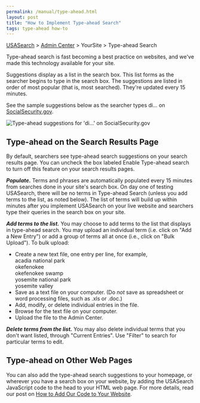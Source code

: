 ```yaml
---
permalink: /manual/type-ahead.html
layout: post
title: "How to Implement Type-ahead Search"
tags: type-ahead how-to
---
```

[USASearch](http://usasearch.howto.gov) > [Admin Center](http://search.usa.gov/affiliates/home) > YourSite > Type-ahead Search

Type-ahead search is fast becoming a best practice on websites, and we've made this technology available for your site. 

Suggestions display as a list in the search box. This list forms as the searcher begins to type in the search box. The suggestions are listed in order of most popular (that is, most searched). They're updated every 15 minutes.

See the sample suggestions below as the searcher types di... on [SocialSecurity.gov](http://search.socialsecurity.gov/search?affiliate=ssa&query=names).

![Type-ahead suggestions for 'di...' on SocialSecurity.gov](https://9fddeb862c037f6d2190-f1564c64756a8cfee25b6b19953b1d23.ssl.cf2.rackcdn.com/type-ahead.png)

## Type-ahead on the Search Results Page

By default, searchers see type-ahead search suggestions on your search results page. You can uncheck the box labeled Enable Type-ahead search to turn off this feature on your search results pages.

***Populate.*** Terms and phrases are automatically populated every 15 minutes from searches done in your site's search box. On day one of testing USASearch, there will be no terms in Type-ahead Search (unless you add terms to the list, as noted below). The list of terms will build up within minutes after you implement USASearch on your live website and searchers type their queries in the search box on your site.

***Add terms to the list.*** You may choose to add terms to the list that displays in type-ahead search. You may upload an individual term (i.e. click on "Add a New Entry") or add a group of terms all at once (i.e., click on "Bulk Upload"). To bulk upload:

* Create a new text file, one entry per line, for example,    
  acadia national park    
  okefenokee    
  okefenokee swamp    
  yosemite national park    
  yosemite valley
* Save as a text file on your computer. (Do *not* save as spreadsheet or word processing files, such as .xls or .doc.)
* Add, modify, or delete individual entries in the file.
* Browse for the text file on your computer.
* Upload the file to the Admin Center.

***Delete terms from the list.*** You may also delete individual terms that you don't want listed, through "Current Entries". Use "Filter" to search for particular terms to edit.

## Type-ahead on Other Web Pages

You can also add the type-ahead search suggestions to your homepage, or wherever you have a search box on your website, by adding the USASearch JavaScript code to the head to your HTML web page. For more details, read our post on [How to Add Our Code to Your Website](/manual/get-code.html).